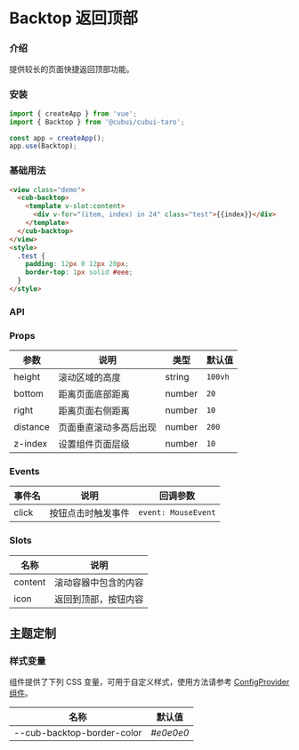 # Backtop 返回顶部

### 介绍

提供较长的页面快捷返回顶部功能。

### 安装

```js
import { createApp } from 'vue';
import { Backtop } from '@cubui/cubui-taro';

const app = createApp();
app.use(Backtop);
```

### 基础用法

```html
<view class="demo">
  <cub-backtop>
    <template v-slot:content>
      <div v-for="(item, index) in 24" class="test">{{index}}</div>
    </template>
  </cub-backtop>
</view>
<style>
  .test {
    padding: 12px 0 12px 20px;
    border-top: 1px solid #eee;
  }
</style>
```

### API

### Props

| 参数     | 说明                   | 类型   | 默认值  |
| -------- | ---------------------- | ------ | ------- |
| height   | 滚动区域的高度         | string | `100vh` |
| bottom   | 距离页面底部距离       | number | `20`    |
| right    | 距离页面右侧距离       | number | `10`    |
| distance | 页面垂直滚动多高后出现 | number | `200`   |
| z-index  | 设置组件页面层级       | number | `10`    |

### Events

| 事件名 | 说明               | 回调参数            |
| ------ | ------------------ | ------------------- |
| click  | 按钮点击时触发事件 | `event: MouseEvent` |

### Slots

| 名称    | 说明                 |
| ------- | -------------------- |
| content | 滚动容器中包含的内容 |
| icon    | 返回到顶部，按钮内容 |

## 主题定制

### 样式变量

组件提供了下列 CSS 变量，可用于自定义样式，使用方法请参考 [ConfigProvider 组件](#/zh-CN/component/configprovider)。

| 名称                       | 默认值    |
| -------------------------- | --------- |
| --cub-backtop-border-color | _#e0e0e0_ |
